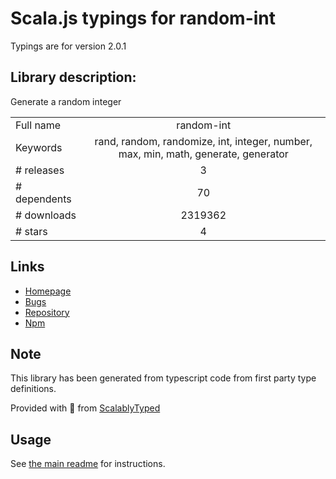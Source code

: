
# Scala.js typings for random-int

Typings are for version 2.0.1

## Library description:
Generate a random integer

|                    |                 |
| ------------------ | :-------------: |
| Full name          | random-int |
| Keywords           | rand, random, randomize, int, integer, number, max, min, math, generate, generator |
| # releases         | 3 |
| # dependents       | 70 |
| # downloads        | 2319362 |
| # stars            | 4 |

## Links
- [Homepage](https://github.com/sindresorhus/random-int#readme)
- [Bugs](https://github.com/sindresorhus/random-int/issues)
- [Repository](https://github.com/sindresorhus/random-int)
- [Npm](https://www.npmjs.com/package/random-int)
    


## Note
This library has been generated from typescript code from first party type definitions.

Provided with :purple_heart: from [ScalablyTyped](https://github.com/oyvindberg/ScalablyTyped)

## Usage
See [the main readme](../../readme.md) for instructions.


